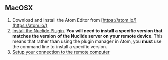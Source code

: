 
## MacOSX

1. Download and Install the Atom Editor from [https://atom.io/](https://atom.io/)
2. [Install the Nuclide Plugin](docs/install-nuclide.md). **You will need to install a specific version that matches the version of the Nuclide server on your remote device**. This means that rather than using the plugin manager in Atom, you **must** use the command line to install a specific version.
3. [Setup your connection to the remote computer](docs/nuclide-remote-connection.md)
